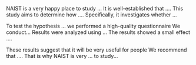 
NAIST is a very happy place to study ...
It is well-established that .... This study aims to determine how .... Specifically, it investigates whether ... 


To test the hypothesis ... we performed a high-quality questionnaire 
We conduct...
Results were analyzed using ... The results showed a small effect .... 


These results suggest that it will be very useful for people We recommend that .... That is why NAIST is very ... to study...
